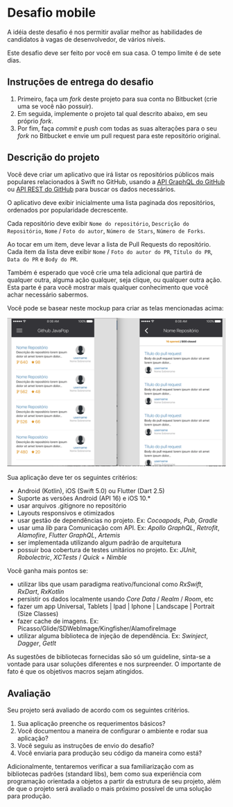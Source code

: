 # Desafio mobile

A idéia deste desafio é nos permitir avaliar melhor as habilidades de candidatos à vagas de desenvolvedor, de vários níveis.

Este desafio deve ser feito por você em sua casa. O tempo limite é de sete dias.

## Instruções de entrega do desafio

1. Primeiro, faça um *fork* deste projeto para sua conta no Bitbucket (crie uma se você não possuir).
1. Em seguida, implemente o projeto tal qual descrito abaixo, em seu próprio *fork*.
1. Por fim, faça *commit* e *push* com todas as suas alterações para o seu *fork* no Bitbucket e envie um pull request para este repositório original. 

## Descrição do projeto

Você deve criar um aplicativo que irá listar os repositórios públicos mais populares relacionados à Swift no GitHub, usando a [API GraphQL do GitHub](https://api.github.com/graphql) ou [API REST do GitHub](https://developer.github.com/v3/) para buscar os dados necessários.

O aplicativo deve exibir inicialmente uma lista paginada dos repositórios, ordenados por popularidade decrescente.

Cada repositório deve exibir `Nome do repositório`, `Descrição do Repositório`, `Nome` / `Foto do autor`, `Número de Stars`, `Número de Forks`.

Ao tocar em um item, deve levar a lista de Pull Requests do repositório. Cada item da lista deve exibir `Nome` / `Foto do autor do PR`, `Título do PR`, `Data do PR` e `Body do PR`.

Também é esperado que você crie uma tela adicional que partirá de qualquer outra, alguma ação qualquer, seja clique, ou qualquer outra ação. Esta parte é para você mostrar mais qualquer conhecimento que você achar necessário sabermos.

Você pode se basear neste mockup para criar as telas mencionadas acima:

![mockup](mockup.png)

Sua aplicação deve ter os seguintes critérios:

- Android (Kotlin), iOS (Swift 5.0) ou Flutter (Dart 2.5)
- Suporte as versões Android (API 16) e iOS 10.*
- usar arquivos .gitignore no repositório
- Layouts responsivos e otimizados
- usar gestão de dependências no projeto. Ex: *Cocoapods*, *Pub*, *Gradle*
- usar uma *lib* para Comunicação com API. Ex: *Apollo GraphQL*, *Retrofit*, *Alamofire*, *Flutter GraphQL*, *Artemis*
- ser implementada utilizando algum padrão de arquitetura
- possuir boa cobertura de testes unitários no projeto. Ex: *JUnit*, *Robolectric*, *XCTests* / *Quick* + *Nimble*

Você ganha mais pontos se:

- utilizar libs que usam paradigma reativo/funcional como *RxSwift*, *RxDart*, *RxKotlin* 
- persistir os dados localmente usando *Core Data* / *Realm* / *Room*, etc
- fazer um app Universal, Tablets | Ipad | Iphone | Landscape | Portrait (Size Classes)
- fazer cache de imagens. Ex: Picasso/Glide/SDWebImage/Kingfisher/AlamofireImage
- utilizar alguma biblioteca de injeção de dependência. Ex: *Swinject*, *Dagger*, *GetIt*


As sugestões de bibliotecas fornecidas são só um guideline, sinta-se a vontade para usar soluções diferentes e nos surpreender. O importante de fato é que os objetivos macros sejam atingidos.

## Avaliação

Seu projeto será avaliado de acordo com os seguintes critérios.

1. Sua aplicação preenche os requerimentos básicos?
1. Você documentou a maneira de configurar o ambiente e rodar sua aplicação?
1. Você seguiu as instruções de envio do desafio?
1. Você enviaria para produção seu código da maneira como está?

Adicionalmente, tentaremos verificar a sua familiarização com as bibliotecas padrões (standard libs), bem como sua experiência com programação orientada a objetos a partir da estrutura de seu projeto,
além de que o projeto será avaliado o mais próximo possível de uma solução para produção.
